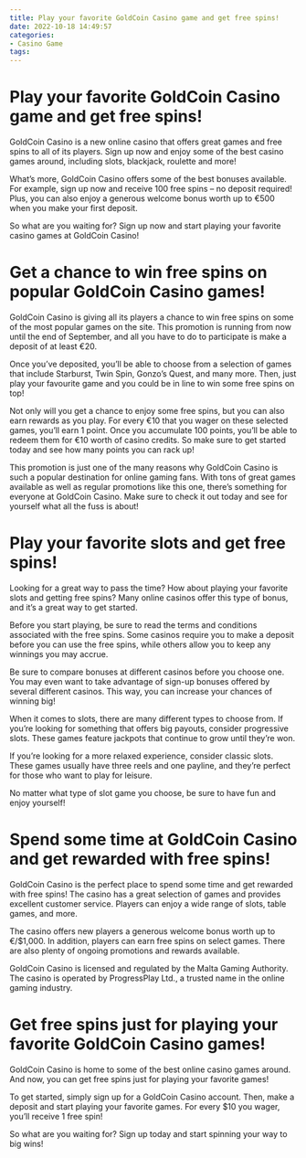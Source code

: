 ```yaml
---
title: Play your favorite GoldCoin Casino game and get free spins!
date: 2022-10-18 14:49:57
categories:
- Casino Game
tags:
---
```



#  Play your favorite GoldCoin Casino game and get free spins!

GoldCoin Casino is a new online casino that offers great games and free spins to all of its players. Sign up now and enjoy some of the best casino games around, including slots, blackjack, roulette and more!

What’s more, GoldCoin Casino offers some of the best bonuses available. For example, sign up now and receive 100 free spins – no deposit required! Plus, you can also enjoy a generous welcome bonus worth up to €500 when you make your first deposit.

So what are you waiting for? Sign up now and start playing your favorite casino games at GoldCoin Casino!

#  Get a chance to win free spins on popular GoldCoin Casino games!

GoldCoin Casino is giving all its players a chance to win free spins on some of the most popular games on the site. This promotion is running from now until the end of September, and all you have to do to participate is make a deposit of at least €20.

Once you’ve deposited, you’ll be able to choose from a selection of games that include Starburst, Twin Spin, Gonzo’s Quest, and many more. Then, just play your favourite game and you could be in line to win some free spins on top!

Not only will you get a chance to enjoy some free spins, but you can also earn rewards as you play. For every €10 that you wager on these selected games, you’ll earn 1 point. Once you accumulate 100 points, you’ll be able to redeem them for €10 worth of casino credits. So make sure to get started today and see how many points you can rack up!

This promotion is just one of the many reasons why GoldCoin Casino is such a popular destination for online gaming fans. With tons of great games available as well as regular promotions like this one, there’s something for everyone at GoldCoin Casino. Make sure to check it out today and see for yourself what all the fuss is about!

#  Play your favorite slots and get free spins!

Looking for a great way to pass the time? How about playing your favorite slots and getting free spins? Many online casinos offer this type of bonus, and it’s a great way to get started.

Before you start playing, be sure to read the terms and conditions associated with the free spins. Some casinos require you to make a deposit before you can use the free spins, while others allow you to keep any winnings you may accrue.

Be sure to compare bonuses at different casinos before you choose one. You may even want to take advantage of sign-up bonuses offered by several different casinos. This way, you can increase your chances of winning big!

When it comes to slots, there are many different types to choose from. If you’re looking for something that offers big payouts, consider progressive slots. These games feature jackpots that continue to grow until they’re won.

If you’re looking for a more relaxed experience, consider classic slots. These games usually have three reels and one payline, and they’re perfect for those who want to play for leisure.

No matter what type of slot game you choose, be sure to have fun and enjoy yourself!

#  Spend some time at GoldCoin Casino and get rewarded with free spins!

GoldCoin Casino is the perfect place to spend some time and get rewarded with free spins! The casino has a great selection of games and provides excellent customer service. Players can enjoy a wide range of slots, table games, and more.

The casino offers new players a generous welcome bonus worth up to €/$1,000. In addition, players can earn free spins on select games. There are also plenty of ongoing promotions and rewards available.

GoldCoin Casino is licensed and regulated by the Malta Gaming Authority. The casino is operated by ProgressPlay Ltd., a trusted name in the online gaming industry.

#  Get free spins just for playing your favorite GoldCoin Casino games!

GoldCoin Casino is home to some of the best online casino games around. And now, you can get free spins just for playing your favorite games!

To get started, simply sign up for a GoldCoin Casino account. Then, make a deposit and start playing your favorite games. For every $10 you wager, you’ll receive 1 free spin!

So what are you waiting for? Sign up today and start spinning your way to big wins!